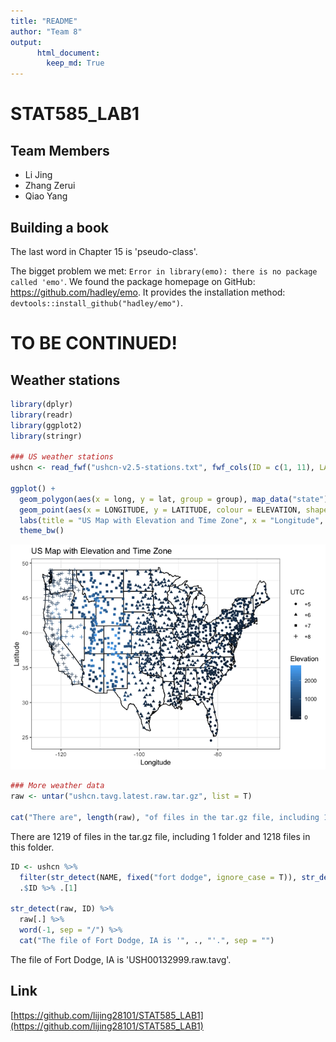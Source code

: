 ```yaml
---
title: "README"
author: "Team 8"
output: 
      html_document:
        keep_md: True
---
```



# STAT585_LAB1

## Team Members
- Li Jing
- Zhang Zerui
- Qiao Yang

## Building a book
The last word in Chapter 15 is 'pseudo-class'.

The bigget problem we met: `Error in library(emo): there is no package called 'emo'`. We found the package homepage on GitHub: https://github.com/hadley/emo. It provides the installation method: `devtools::install_github("hadley/emo")`.

# TO BE CONTINUED!



## Weather stations

```r
library(dplyr)
library(readr)
library(ggplot2)
library(stringr)

### US weather stations
ushcn <- read_fwf("ushcn-v2.5-stations.txt", fwf_cols(ID = c(1, 11), LATITUDE = c(13, 20), LONGITUDE = c(22, 30), ELEVATION = c(32, 37), STATE = c(39, 40), NAME = c(42, 71), COMPONENT1 = c(73, 78), COMPONENT2 = c(80, 85), COMPONENT3 = c(87, 92), UTC = c(94, 95)), col_types = cols(UTC = "c"))

ggplot() +
  geom_polygon(aes(x = long, y = lat, group = group), map_data("state"), colour = "black", fill = "white" ) +
  geom_point(aes(x = LONGITUDE, y = LATITUDE, colour = ELEVATION, shape = UTC), ushcn) +
  labs(title = "US Map with Elevation and Time Zone", x = "Longitude", y = "Latitude", color = "Elevation") +
  theme_bw()
```

![](README_files/figure-html/unnamed-chunk-1-1.png)<!-- -->

```r
### More weather data
raw <- untar("ushcn.tavg.latest.raw.tar.gz", list = T)

cat("There are", length(raw), "of files in the tar.gz file, including 1 folder and", length(raw) - 1, "files in this folder.")
```

There are 1219 of files in the tar.gz file, including 1 folder and 1218 files in this folder.

```r
ID <- ushcn %>%
  filter(str_detect(NAME, fixed("fort dodge", ignore_case = T)), str_detect(STATE, "IA")) %>%
  .$ID %>% .[1]

str_detect(raw, ID) %>%
  raw[.] %>%
  word(-1, sep = "/") %>%
  cat("The file of Fort Dodge, IA is '", ., "'.", sep = "")
```

The file of Fort Dodge, IA is 'USH00132999.raw.tavg'.

## Link
[https://github.com/lijing28101/STAT585_LAB1](https://github.com/lijing28101/STAT585_LAB1)
